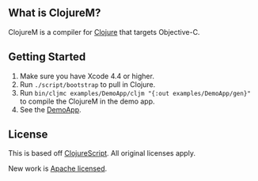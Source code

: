 ## What is ClojureM?

ClojureM is a compiler for [Clojure](http://clojure.org) that targets Objective-C.

## Getting Started

1. Make sure you have Xcode 4.4 or higher.
1. Run `./script/bootstrap` to pull in Clojure.
1. Run `bin/cljmc examples/DemoApp/cljm "{:out examples/DemoApp/gen}"` to compile the ClojureM in the demo app.
1. See the [DemoApp](https://github.com/joshaber/clojurem/tree/master/examples/DemoApp).

## License

This is based off [ClojureScript](https://github.com/clojure/clojurescript). All original licenses apply.

New work is [Apache licensed](http://www.apache.org/licenses/LICENSE-2.0.html).
